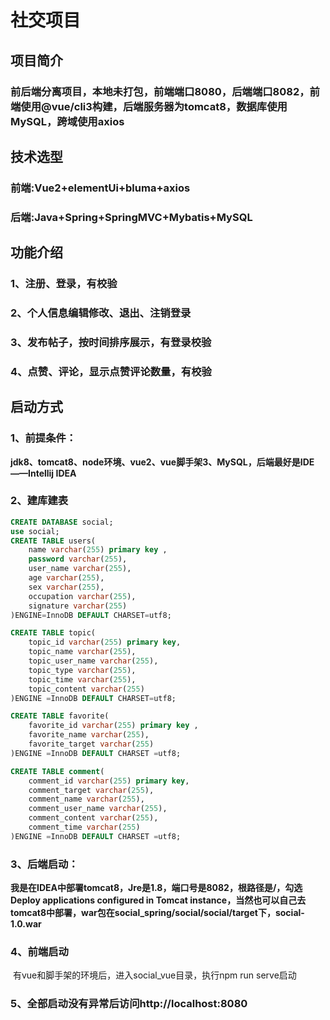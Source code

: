 # 社交项目

## 项目简介
### 前后端分离项目，本地未打包，前端端口8080，后端端口8082，前端使用@vue/cli3构建，后端服务器为tomcat8，数据库使用MySQL，跨域使用axios

## 技术选型
### 前端:Vue2+elementUi+bluma+axios
### 后端:Java+Spring+SpringMVC+Mybatis+MySQL 

## 功能介绍
### 1、注册、登录，有校验
### 2、个人信息编辑修改、退出、注销登录
### 3、发布帖子，按时间排序展示，有登录校验
### 4、点赞、评论，显示点赞评论数量，有校验
## 启动方式

### 1、前提条件：

​	**jdk8、tomcat8、node环境、vue2、vue脚手架3、MySQL，后端最好是IDE——Intellij IDEA**

### 2、建库建表

```sql
CREATE DATABASE social;
use social;
CREATE TABLE users(
    name varchar(255) primary key ,
    password varchar(255),
    user_name varchar(255),
    age varchar(255),
    sex varchar(255),
    occupation varchar(255),
    signature varchar(255)
)ENGINE=InnoDB DEFAULT CHARSET=utf8;

CREATE TABLE topic(
    topic_id varchar(255) primary key,
    topic_name varchar(255),
    topic_user_name varchar(255),
    topic_type varchar(255),
    topic_time varchar(255),
    topic_content varchar(255)
)ENGINE =InnoDB DEFAULT CHARSET=utf8;

CREATE TABLE favorite(
    favorite_id varchar(255) primary key ,
    favorite_name varchar(255),
    favorite_target varchar(255)
)ENGINE =InnoDB DEFAULT CHARSET =utf8;

CREATE TABLE comment(
    comment_id varchar(255) primary key,
    comment_target varchar(255),
    comment_name varchar(255),
    comment_user_name varchar(255),
    comment_content varchar(255),
    comment_time varchar(255)
)ENGINE =InnoDB DEFAULT CHARSET =utf8;
```

### 3、后端启动：

​	**我是在IDEA中部署tomcat8，Jre是1.8，端口号是8082，根路径是/，勾选Deploy applications configured in Tomcat instance，当然也可以自己去tomcat8中部署，war包在social_spring/social/social/target下，social-1.0.war**

### 4、前端启动

​	有vue和脚手架的环境后，进入social_vue目录，执行npm run serve启动

### 5、全部启动没有异常后访问http://localhost:8080


